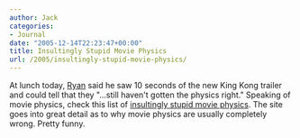```yaml
---
author: Jack
categories:
- Journal
date: "2005-12-14T22:23:47+00:00"
title: Insultingly Stupid Movie Physics
url: /2005/insultingly-stupid-movie-physics/
---
```


At lunch today, [Ryan][1] said he saw 10 seconds of the new King Kong trailer and could tell that they "&#8230;still haven't gotten the physics right." Speaking of movie physics, check this list of [insultingly stupid movie physics][2]. The site goes into great detail as to why movie physics are usually completely wrong. Pretty funny.

 [1]: http://www.masuga.com/
 [2]: http://intuitor.com/moviephysics/